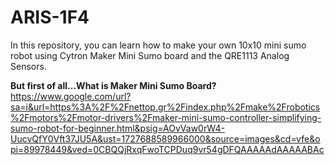 # ARIS-1F4
In this repository, you can  learn how to make your own 10x10 mini sumo robot using Cytron Maker Mini Sumo board and the QRE1113 Analog Sensors.

**But first of all...What is Maker Mini Sumo Board?**
https://www.google.com/url?sa=i&url=https%3A%2F%2Fnettop.gr%2Findex.php%2Fmake%2Frobotics%2Fmotors%2Fmotor-drivers%2Fmaker-mini-sumo-controller-simplifying-sumo-robot-for-beginner.html&psig=AOvVaw0rW4-UucvQfY0Vft37JU5A&ust=1727688589966000&source=images&cd=vfe&opi=89978449&ved=0CBQQjRxqFwoTCPDuq9vr54gDFQAAAAAdAAAAABAc
